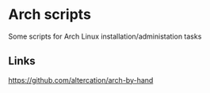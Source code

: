 # Arch scripts

Some scripts for Arch Linux installation/administation tasks


## Links

https://github.com/altercation/arch-by-hand

